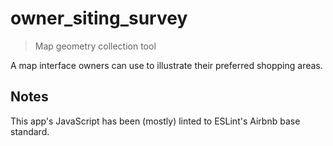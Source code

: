 # owner_siting_survey
> Map geometry collection tool

A map interface owners can use to illustrate their preferred shopping areas.

## Notes

This app's JavaScript has been (mostly) linted to ESLint's Airbnb base standard.
